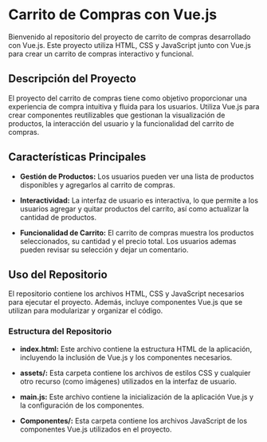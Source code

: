 # Carrito de Compras con Vue.js

Bienvenido al repositorio del proyecto de carrito de compras desarrollado con Vue.js. Este proyecto utiliza HTML, CSS y JavaScript junto con Vue.js para crear un carrito de compras interactivo y funcional.

## Descripción del Proyecto

El proyecto del carrito de compras tiene como objetivo proporcionar una experiencia de compra intuitiva y fluida para los usuarios. Utiliza Vue.js para crear componentes reutilizables que gestionan la visualización de productos, la interacción del usuario y la funcionalidad del carrito de compras.

## Características Principales

- **Gestión de Productos:** Los usuarios pueden ver una lista de productos disponibles y agregarlos al carrito de compras.
  
- **Interactividad:** La interfaz de usuario es interactiva, lo que permite a los usuarios agregar y quitar productos del carrito, así como actualizar la cantidad de productos.

- **Funcionalidad de Carrito:** El carrito de compras muestra los productos seleccionados, su cantidad y el precio total. Los usuarios ademas pueden revisar su selección y dejar un comentario.

## Uso del Repositorio

El repositorio contiene los archivos HTML, CSS y JavaScript necesarios para ejecutar el proyecto. Además, incluye componentes Vue.js que se utilizan para modularizar y organizar el código.

### Estructura del Repositorio

- **index.html:** Este archivo contiene la estructura HTML de la aplicación, incluyendo la inclusión de Vue.js y los componentes necesarios.

- **assets/:** Esta carpeta contiene los archivos de estilos CSS y cualquier otro recurso (como imágenes) utilizados en la interfaz de usuario.

- **main.js:** Este archivo contiene la inicialización de la aplicación Vue.js y la configuración de los componentes.

- **Componentes/:** Esta carpeta contiene los archivos JavaScript de los componentes Vue.js utilizados en el proyecto.


